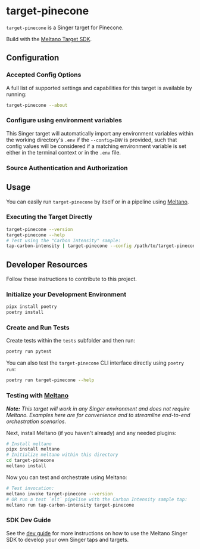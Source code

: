 # target-pinecone

`target-pinecone` is a Singer target for Pinecone.

Build with the [Meltano Target SDK](https://sdk.meltano.com).

<!--

Developer TODO: Update the below as needed to correctly describe the install procedure. For instance, if you do not have a PyPi repo, or if you want users to directly install from your git repo, you can modify this step as appropriate.

## Installation

Install from PyPi:

```bash
pipx install target-pinecone
```

Install from GitHub:

```bash
pipx install git+https://github.com/ORG_NAME/target-pinecone.git@main
```

-->

## Configuration

### Accepted Config Options

<!--
Developer TODO: Provide a list of config options accepted by the target.

This section can be created by copy-pasting the CLI output from:

```
target-pinecone --about --format=markdown
```
-->

A full list of supported settings and capabilities for this
target is available by running:

```bash
target-pinecone --about
```

### Configure using environment variables

This Singer target will automatically import any environment variables within the working directory's
`.env` if the `--config=ENV` is provided, such that config values will be considered if a matching
environment variable is set either in the terminal context or in the `.env` file.

### Source Authentication and Authorization

<!--
Developer TODO: If your target requires special access on the destination system, or any special authentication requirements, provide those here.
-->

## Usage

You can easily run `target-pinecone` by itself or in a pipeline using [Meltano](https://meltano.com/).

### Executing the Target Directly

```bash
target-pinecone --version
target-pinecone --help
# Test using the "Carbon Intensity" sample:
tap-carbon-intensity | target-pinecone --config /path/to/target-pinecone-config.json
```

## Developer Resources

Follow these instructions to contribute to this project.

### Initialize your Development Environment

```bash
pipx install poetry
poetry install
```

### Create and Run Tests

Create tests within the `tests` subfolder and
  then run:

```bash
poetry run pytest
```

You can also test the `target-pinecone` CLI interface directly using `poetry run`:

```bash
poetry run target-pinecone --help
```

### Testing with [Meltano](https://meltano.com/)

_**Note:** This target will work in any Singer environment and does not require Meltano.
Examples here are for convenience and to streamline end-to-end orchestration scenarios._

<!--
Developer TODO:
Your project comes with a custom `meltano.yml` project file already created. Open the `meltano.yml` and follow any "TODO" items listed in
the file.
-->

Next, install Meltano (if you haven't already) and any needed plugins:

```bash
# Install meltano
pipx install meltano
# Initialize meltano within this directory
cd target-pinecone
meltano install
```

Now you can test and orchestrate using Meltano:

```bash
# Test invocation:
meltano invoke target-pinecone --version
# OR run a test `elt` pipeline with the Carbon Intensity sample tap:
meltano run tap-carbon-intensity target-pinecone
```

### SDK Dev Guide

See the [dev guide](https://sdk.meltano.com/en/latest/dev_guide.html) for more instructions on how to use the Meltano Singer SDK to
develop your own Singer taps and targets.
